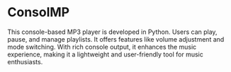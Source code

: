 # ConsolMP
This console-based MP3 player is developed in Python. Users can play, pause, and manage playlists. It offers features like volume adjustment and mode switching. With rich console output, it enhances the music experience, making it a lightweight and user-friendly tool for music enthusiasts.
